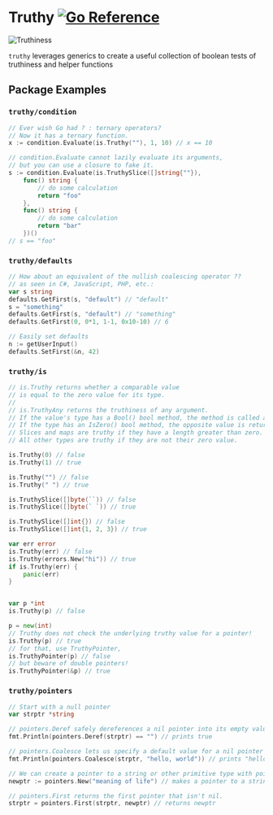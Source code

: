 # Truthy [![Go Reference](https://pkg.go.dev/badge/github.com/carlmjohnson/truthy.svg)](https://pkg.go.dev/github.com/carlmjohnson/truthy)

![Truthiness](https://user-images.githubusercontent.com/222245/136619462-f2bc5858-067f-4277-a813-b95c64b3cdac.png)

`truthy` leverages generics to create a useful collection of boolean tests of truthiness and helper functions

## Package Examples

### `truthy/condition`
```go
// Ever wish Go had ? : ternary operators?
// Now it has a ternary function.
x := condition.Evaluate(is.Truthy(""), 1, 10) // x == 10

// condition.Evaluate cannot lazily evaluate its arguments,
// but you can use a closure to fake it.
s := condition.Evaluate(is.TruthySlice([]string{""}),
	func() string {
		// do some calculation
		return "foo"
	},
	func() string {
		// do some calculation
		return "bar"
	})()
// s == "foo"
```

### `truthy/defaults`
```go
// How about an equivalent of the nullish coalescing operator ??
// as seen in C#, JavaScript, PHP, etc.:
var s string
defaults.GetFirst(s, "default") // "default"
s = "something"
defaults.GetFirst(s, "default") // "something"
defaults.GetFirst(0, 0*1, 1-1, 0x10-10) // 6

// Easily set defaults
n := getUserInput()
defaults.SetFirst(&n, 42)
```

### `truthy/is`
```go
// is.Truthy returns whether a comparable value
// is equal to the zero value for its type.
//
// is.TruthyAny returns the truthiness of any argument.
// If the value's type has a Bool() bool method, the method is called and returned.
// If the type has an IsZero() bool method, the opposite value is returned.
// Slices and maps are truthy if they have a length greater than zero.
// All other types are truthy if they are not their zero value.

is.Truthy(0) // false
is.Truthy(1) // true

is.Truthy("") // false
is.Truthy(" ") // true

is.TruthySlice([]byte(``)) // false
is.TruthySlice([]byte(` `)) // true

is.TruthySlice([]int{}) // false
is.TruthySlice([]int{1, 2, 3}) // true

var err error
is.Truthy(err) // false
is.Truthy(errors.New("hi")) // true
if is.Truthy(err) {
	panic(err)
}


var p *int
is.Truthy(p) // false

p = new(int)
// Truthy does not check the underlying truthy value for a pointer!
is.Truthy(p) // true
// for that, use TruthyPointer,
is.TruthyPointer(p) // false
// but beware of double pointers!
is.TruthyPointer(&p) // true
```

### `truthy/pointers`
```go
// Start with a null pointer
var strptr *string

// pointers.Deref safely dereferences a nil pointer into its empty value
fmt.Println(pointers.Deref(strptr) == "") // prints true

// pointers.Coalesce lets us specify a default value for a nil pointer
fmt.Println(pointers.Coalesce(strptr, "hello, world")) // prints "hello, world"

// We can create a pointer to a string or other primitive type with pointers.New
newptr := pointers.New("meaning of life") // makes a pointer to a string, wow!

// pointers.First returns the first pointer that isn't nil.
strptr = pointers.First(strptr, newptr) // returns newptr
```

